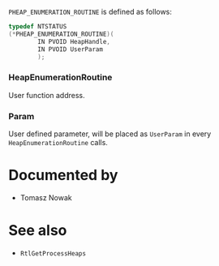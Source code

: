 `PHEAP_ENUMERATION_ROUTINE` is defined as follows:

```cpp
typedef NTSTATUS
(*PHEAP_ENUMERATION_ROUTINE)(
        IN PVOID HeapHandle,
        IN PVOID UserParam
        );
```

### HeapEnumerationRoutine

User function address.

### Param

User defined parameter, will be placed as `UserParam` in every `HeapEnumerationRoutine` calls.

# Documented by

* Tomasz Nowak

# See also

* `RtlGetProcessHeaps`
